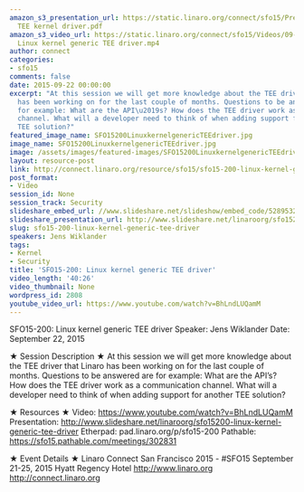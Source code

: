 ```yaml
---
amazon_s3_presentation_url: https://static.linaro.org/connect/sfo15/Presentations/09-22-Tuesday/SFO15-200-
  TEE kernel driver.pdf
amazon_s3_video_url: https://static.linaro.org/connect/sfo15/Videos/09-22-Tuesday/SFO15-200
  Linux kernel generic TEE driver.mp4
author: connect
categories:
- sfo15
comments: false
date: 2015-09-22 00:00:00
excerpt: "At this session we will get more knowledge about the TEE driver that Linaro
  has been working on for the last couple of months. Questions to be answered are
  for example: What are the API\u2019s? How does the TEE driver work as a communication
  channel. What will a developer need to think of when adding support for another
  TEE solution?"
featured_image_name: SFO15200LinuxkernelgenericTEEdriver.jpg
image_name: SFO15200LinuxkernelgenericTEEdriver.jpg
image: /assets/images/featured-images/SFO15200LinuxkernelgenericTEEdriver.jpg
layout: resource-post
link: http://connect.linaro.org/resource/sfo15/sfo15-200-linux-kernel-generic-tee-driver/
post_format:
- Video
session_id: None
session_track: Security
slideshare_embed_url: //www.slideshare.net/slideshow/embed_code/52895328
slideshare_presentation_url: http://www.slideshare.net/linaroorg/sfo15200-linux-kernel-generic-tee-driver
slug: sfo15-200-linux-kernel-generic-tee-driver
speakers: Jens Wiklander
tags:
- Kernel
- Security
title: 'SFO15-200: Linux kernel generic TEE driver'
video_length: '40:26'
video_thumbnail: None
wordpress_id: 2808
youtube_video_url: https://www.youtube.com/watch?v=BhLndLUQamM
---
```


SFO15-200: Linux kernel generic TEE driver
Speaker:  Jens Wiklander
Date: September 22, 2015

★ Session Description ★
At this session we will get more knowledge about the TEE driver that Linaro has been working on for the last couple of months. Questions to be answered are for example: What are the API’s? How does the TEE driver work as a communication channel. What will a developer need to think of when adding support for another TEE solution?

★ Resources ★
Video: https://www.youtube.com/watch?v=BhLndLUQamM
Presentation:  http://www.slideshare.net/linaroorg/sfo15200-linux-kernel-generic-tee-driver
Etherpad: pad.linaro.org/p/sfo15-200
Pathable: https://sfo15.pathable.com/meetings/302831

★ Event Details ★
Linaro Connect San Francisco 2015 - #SFO15
September 21-25, 2015
Hyatt Regency Hotel
http://www.linaro.org
http://connect.linaro.org
